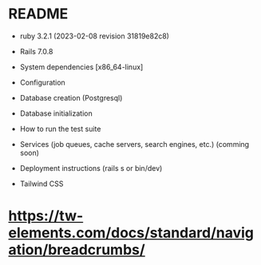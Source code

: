 # README

* ruby 3.2.1 (2023-02-08 revision 31819e82c8)

* Rails 7.0.8 

* System dependencies [x86_64-linux]

* Configuration

* Database creation (Postgresql)

* Database initialization

* How to run the test suite

* Services (job queues, cache servers, search engines, etc.) (comming soon)

* Deployment instructions (rails s or bin/dev)

* Tailwind CSS

# https://tw-elements.com/docs/standard/navigation/breadcrumbs/